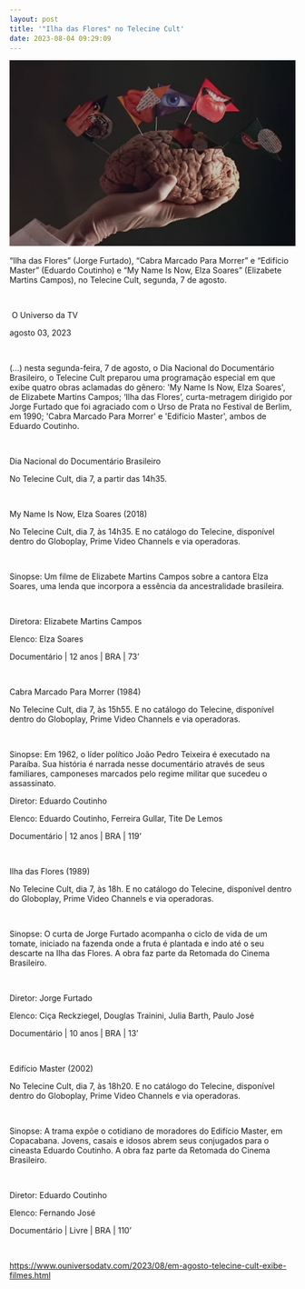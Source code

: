 ```yaml
---
layout: post
title: '"Ilha das Flores" no Telecine Cult'
date: 2023-08-04 09:29:09
---
```

![](/uploads/ilhacerebro.png)

“Ilha das Flores” (Jorge Furtado), “Cabra Marcado Para Morrer” e “Edifício Master” (Eduardo Coutinho) e “My Name Is Now, Elza Soares” (Elizabete Martins Campos), no Telecine Cult, segunda, 7 de agosto.

 

 O Universo da TV

agosto 03, 2023

 

(...) nesta segunda-feira, 7 de agosto, o Dia Nacional do Documentário Brasileiro, o Telecine Cult preparou uma programação especial em que exibe quatro obras aclamadas do gênero: 'My Name Is Now, Elza Soares', de Elizabete Martins Campos; ‘Ilha das Flores’, curta-metragem dirigido por Jorge Furtado que foi agraciado com o Urso de Prata no Festival de Berlim, em 1990; 'Cabra Marcado Para Morrer' e 'Edifício Master', ambos de Eduardo Coutinho.

 

Dia Nacional do Documentário Brasileiro

No Telecine Cult, dia 7, a partir das 14h35.

 

My Name Is Now, Elza Soares (2018)

No Telecine Cult, dia 7, às 14h35. E no catálogo do Telecine, disponível dentro do Globoplay, Prime Video Channels e via operadoras.

 

Sinopse: Um filme de Elizabete Martins Campos sobre a cantora Elza Soares, uma lenda que incorpora a essência da ancestralidade brasileira.

 

Diretora: Elizabete Martins Campos

Elenco: Elza Soares

Documentário | 12 anos | BRA | 73’

 

Cabra Marcado Para Morrer (1984)

No Telecine Cult, dia 7, às 15h55. E no catálogo do Telecine, disponível dentro do Globoplay, Prime Video Channels e via operadoras.

 

Sinopse: Em 1962, o líder político João Pedro Teixeira é executado na Paraíba. Sua história é narrada nesse documentário através de seus familiares, camponeses marcados pelo regime militar que sucedeu o assassinato.

Diretor: Eduardo Coutinho

Elenco: Eduardo Coutinho, Ferreira Gullar, Tite De Lemos

Documentário | 12 anos | BRA | 119’

 

Ilha das Flores (1989)

No Telecine Cult, dia 7, às 18h. E no catálogo do Telecine, disponível dentro do Globoplay, Prime Video Channels e via operadoras.

 

Sinopse: O curta de Jorge Furtado acompanha o ciclo de vida de um tomate, iniciado na fazenda onde a fruta é plantada e indo até o seu descarte na Ilha das Flores. A obra faz parte da Retomada do Cinema Brasileiro.

 

Diretor: Jorge Furtado

Elenco: Ciça Reckziegel, Douglas Trainini, Julia Barth, Paulo José

Documentário | 10 anos | BRA | 13’

 

Edifício Master (2002)

No Telecine Cult, dia 7, às 18h20. E no catálogo do Telecine, disponível dentro do Globoplay, Prime Video Channels e via operadoras.

 

Sinopse: A trama expõe o cotidiano de moradores do Edifício Master, em Copacabana. Jovens, casais e idosos abrem seus conjugados para o cineasta Eduardo Coutinho. A obra faz parte da Retomada do Cinema Brasileiro.

 

Diretor: Eduardo Coutinho

Elenco: Fernando José

Documentário | Livre | BRA | 110’

 

https://www.ouniversodatv.com/2023/08/em-agosto-telecine-cult-exibe-filmes.html

<!--EndFragment-->